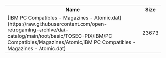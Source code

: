 <table>
<tr><th>Name</th><th>Size</th></tr>
<tr><td>
[IBM PC Compatibles - Magazines - Atomic.dat](https://raw.githubusercontent.com/open-retrogaming-archive/dat-catalog/main/root/basic/TOSEC-PIX/IBM/PC Compatibles/Magazines/Atomic/IBM PC Compatibles - Magazines - Atomic.dat)
</td><td>23673</td></tr>
</table>
